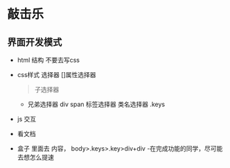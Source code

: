 # 敲击乐
## 界面开发模式
- html 结构
    不要去写css
- css样式
   选择器
   []属性选择器
   >子选择器
   + 兄弟选择器
   div span 标签选择器
   类名选择器 .keys
- js 交互

- 看文档
- 盒子
   里面去 内容，
   body>.keys>.key>div+div
-在完成功能的同学，尽可能去想怎么提速